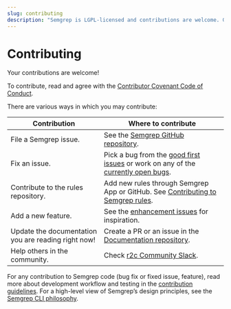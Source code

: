 ```yaml
---
slug: contributing
description: "Semgrep is LGPL-licensed and contributions are welcome. Get started by filing an issue, fixing a bug, contributing rules to the registry, adding a feature, or updating the docs. You can also contribute by helping others in the r2c Community Slack!"
---
```


# Contributing

Your contributions are welcome!

To contribute, read and agree with the [Contributor Covenant Code of Conduct](https://github.com/returntocorp/semgrep/blob/develop/CODE_OF_CONDUCT.md).

There are various ways in which you may contribute:

|      Contribution      |      Where to contribute      |
|------------------------|-------------------------------|
| File a Semgrep issue. | See the [Semgrep GitHub repository](https://github.com/returntocorp/semgrep/issues/new/choose). |
| Fix an issue. | Pick a bug from the [good first issues](https://github.com/returntocorp/semgrep/issues?q=is%3Aopen+is%3Aissue+label%3A%22good+first+issue%22) or work on any of the [currently open bugs](https://github.com/returntocorp/semgrep/issues?q=is%3Aopen+is%3Aissue+label%3Abug). |
| Contribute to the rules repository. | Add new rules through Semgrep App or GitHub. See [Contributing to Semgrep rules](.../../contributing-rules.md). |
| Add a new feature. | See the [enhancement issues](https://github.com/returntocorp/semgrep/issues?q=is%3Aopen+is%3Aissue+label%3Aenhancement) for inspiration. |
| Update the documentation you are reading right now! | Create a PR or an issue in the [Documentation repository](https://github.com/returntocorp/semgrep-docs). |
| Help others in the community. | Check [r2c Community Slack](https://r2c.dev/slack). |

For any contribution to Semgrep code (bug fix or fixed issue, feature), read more about development workflow and testing in the [contribution guidelines](contributing-code.md). For a high-level view of Semgrep’s design principles, see the [Semgrep CLI philosophy](../contributing/philosophy.md).